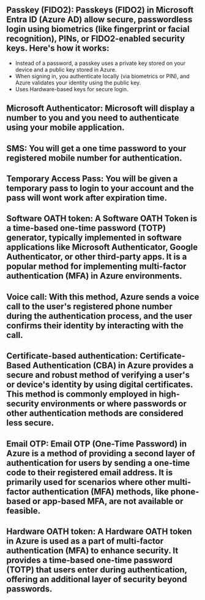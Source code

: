 Passkey (FIDO2): Passkeys (FIDO2) in Microsoft Entra ID (Azure AD) allow secure, passwordless login using biometrics (like fingerprint or facial recognition), PINs, or FIDO2-enabled security keys. Here's how it works:
--
* Instead of a password, a passkey uses a private key stored on your device and a public key stored in Azure.
* When signing in, you authenticate locally (via biometrics or PIN), and Azure validates your identity using the public key. 
* Uses Hardware-based keys for secure login.

Microsoft Authenticator: Microsoft will display a number to you and you need to authenticate using your mobile application.
--

SMS: You will get a one time password to your registered mobile number for authentication.
--

Temporary Access Pass: You will be given a temporary pass to login to your account and the pass will wont work after expiration time.
--

Software OATH token: A Software OATH Token is a time-based one-time password (TOTP) generator, typically implemented in software applications like Microsoft Authenticator, Google Authenticator, or other third-party apps. It is a popular method for implementing multi-factor authentication (MFA) in Azure environments.
--

Voice call: With this method, Azure sends a voice call to the user's registered phone number during the authentication process, and the user confirms their identity by interacting with the call.
--

Certificate-based authentication: Certificate-Based Authentication (CBA) in Azure provides a secure and robust method of verifying a user's or device's identity by using digital certificates. This method is commonly employed in high-security environments or where passwords or other authentication methods are considered less secure.
--

Email OTP: Email OTP (One-Time Password) in Azure is a method of providing a second layer of authentication for users by sending a one-time code to their registered email address. It is primarily used for scenarios where other multi-factor authentication (MFA) methods, like phone-based or app-based MFA, are not available or feasible.
--

Hardware OATH token: A Hardware OATH token in Azure is used as a part of multi-factor authentication (MFA) to enhance security. It provides a time-based one-time password (TOTP) that users enter during authentication, offering an additional layer of security beyond passwords.
--
